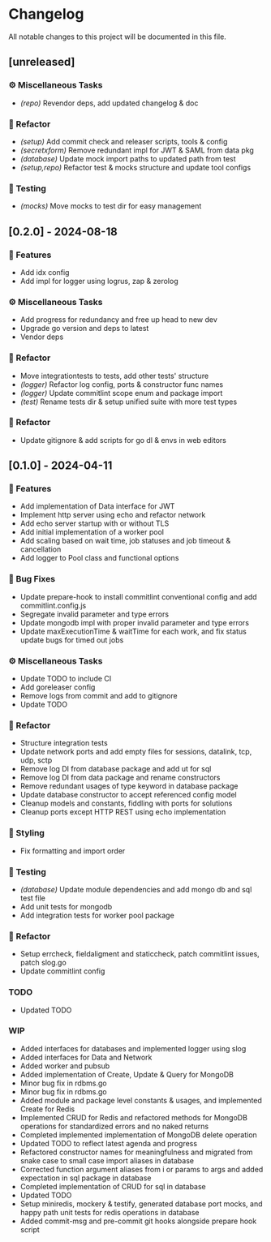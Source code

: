 # Changelog

All notable changes to this project will be documented in this file.

## [unreleased]

### ⚙️ Miscellaneous Tasks

- *(repo)* Revendor deps, add updated changelog & doc

### 🚜 Refactor

- *(setup)* Add commit check and releaser scripts, tools & config
- *(secretxform)* Remove redundant impl for JWT & SAML from data pkg
- *(database)* Update mock import paths to updated path from test
- *(setup,repo)* Refactor test & mocks structure and update tool configs

### 🧪 Testing

- *(mocks)* Move mocks to test dir for easy management

## [0.2.0] - 2024-08-18

### 🚀 Features

- Add idx config
- Add impl for logger using logrus, zap & zerolog

### ⚙️ Miscellaneous Tasks

- Add progress for redundancy and free up head to new dev
- Upgrade go version and deps to latest
- Vendor deps

### 🚜 Refactor

- Move integrationtests to tests, add other tests' structure
- *(logger)* Refactor log config, ports & constructor func names
- *(logger)* Update commitlint scope enum and package import
- *(test)* Rename tests dir & setup unified suite with more test types

### 🚜 Refactor

- Update gitignore & add scripts for go dl & envs in web editors

## [0.1.0] - 2024-04-11

### 🚀 Features

- Add implementation of Data interface for JWT
- Implement http server using echo and refactor network
- Add echo server startup with or without TLS
- Add initial implementation of a worker pool
- Add scaling based on wait time, job statuses and job timeout & cancellation
- Add logger to Pool class and functional options

### 🐛 Bug Fixes

- Update prepare-hook to install commitlint conventional config and add commitlint.config.js
- Segregate invalid parameter and type errors
- Update mongodb impl with proper invalid parameter and type errors
- Update maxExecutionTime & waitTime for each work, and fix status update bugs for timed out jobs

### ⚙️ Miscellaneous Tasks

- Update TODO to include CI
- Add goreleaser config
- Remove logs from commit and add to gitignore
- Update TODO

### 🚜 Refactor

- Structure integration tests
- Update network ports and add empty files for sessions, datalink, tcp, udp, sctp
- Remove log DI from database package and add ut for sql
- Remove log DI from data package and rename constructors
- Remove redundant usages of type keyword in database package
- Update database constructor to accept referenced config model
- Cleanup models and constants, fiddling with ports for solutions
- Cleanup ports except HTTP REST using echo implementation

### 🎨 Styling

- Fix formatting and import order

### 🧪 Testing

- *(database)* Update module dependencies and add mongo db and sql test file
- Add unit tests for mongodb
- Add integration tests for worker pool package

### 🚜 Refactor

- Setup errcheck, fieldaligment and staticcheck, patch commitlint issues, patch slog.go
- Update commitlint config

### TODO

- Updated TODO

### WIP

- Added interfaces for databases and implemented logger using slog
- Added interfaces for Data and Network
- Added worker and pubsub
- Added implementation of Create, Update & Query for MongoDB
- Minor bug fix in rdbms.go
- Minor bug fix in rdbms.go
- Added module and package level constants & usages, and implemented Create for Redis
- Implemented CRUD for Redis and refactored methods for MongoDB operations for standardized errors and no naked returns
- Completed implemented implementation of MongoDB delete operation
- Updated TODO to reflect latest agenda and progress
- Refactored constructor names for meaningfulness and migrated from snake case to small case import aliases in database
- Corrected function argument aliases from i or params to args and added expectation in sql package in database
- Completed implementation of CRUD for sql in database
- Updated TODO
- Setup miniredis, mockery & testify, generated database port mocks, and happy path unit tests for redis operations in database
- Added commit-msg and pre-commit git hooks alongside prepare hook script

<!-- generated by git-cliff -->
